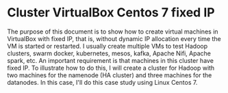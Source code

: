 # Cluster VirtualBox Centos 7 fixed IP

The purpose of this document is to show how to create virtual machines in VirtualBox with fixed IP, that is, without dynamic IP allocation every time the VM is started or restarted.
I usually create multiple VMs to test Hadoop clusters, swarm docker, kubernetes, mesos, kafka, Apache Nifi, Apache spark, etc. An important requirement is that machines in this cluster have fixed IP. To illustrate how to do this, I will create a cluster for Hadoop with two machines for the namenode (HA cluster) and three machines for the datanodes.
In this case, I'll do this case study using Linux Centos 7. 


